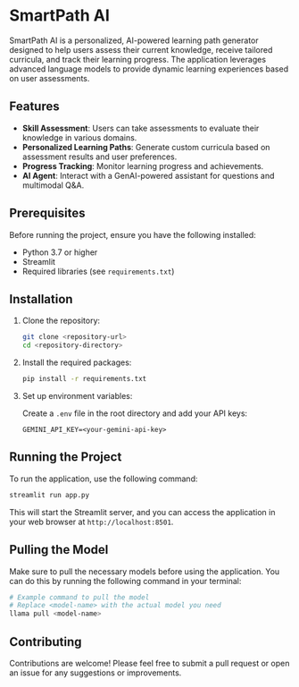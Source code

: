 # SmartPath AI

SmartPath AI is a personalized, AI-powered learning path generator designed to help users assess their current knowledge, receive tailored curricula, and track their learning progress. The application leverages advanced language models to provide dynamic learning experiences based on user assessments.

## Features

- **Skill Assessment**: Users can take assessments to evaluate their knowledge in various domains.
- **Personalized Learning Paths**: Generate custom curricula based on assessment results and user preferences.
- **Progress Tracking**: Monitor learning progress and achievements.
- **AI Agent**: Interact with a GenAI-powered assistant for questions and multimodal Q&A.

## Prerequisites

Before running the project, ensure you have the following installed:

- Python 3.7 or higher
- Streamlit
- Required libraries (see `requirements.txt`)

## Installation

1. Clone the repository:

   ```bash
   git clone <repository-url>
   cd <repository-directory>
   ```

2. Install the required packages:

   ```bash
   pip install -r requirements.txt
   ```

3. Set up environment variables:

   Create a `.env` file in the root directory and add your API keys:

   ```plaintext
   GEMINI_API_KEY=<your-gemini-api-key>
   ```

## Running the Project

To run the application, use the following command:

```bash
streamlit run app.py
```

This will start the Streamlit server, and you can access the application in your web browser at `http://localhost:8501`.

## Pulling the Model

Make sure to pull the necessary models before using the application. You can do this by running the following command in your terminal:

```bash
# Example command to pull the model
# Replace <model-name> with the actual model you need
llama pull <model-name>
```

## Contributing

Contributions are welcome! Please feel free to submit a pull request or open an issue for any suggestions or improvements.

